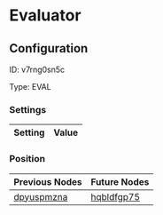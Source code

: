 # Evaluator
## Configuration
ID:  v7rng0sn5c

Type: EVAL 


### Settings
| Setting | Value  |
| :------------------------ | ---------------------------------------- |
 




### Position
| Previous Nodes | Future Nodes |
| :------------- | ------------ |
| [dpyuspmzna](./dpyuspmzna.md) | [hqbldfgp75](./hqbldfgp75.md) |